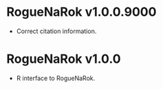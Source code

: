 # RogueNaRok v1.0.0.9000

- Correct citation information.

# RogueNaRok v1.0.0

 - R interface to RogueNaRok.
 
